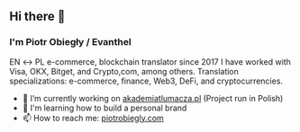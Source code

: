 ## Hi there 👋
### I'm Piotr Obiegły / Evanthel
EN ↔️ PL e-commerce, blockchain translator since 2017
I have worked with Visa, OKX, Bitget, and Crypto,com, among others.
Translation specializations: e-commerce, finance, Web3, DeFi, and cryptocurrencies.

- 🔭 I’m currently working on [akademiatlumacza.pl](akademiatlumacza.pl) (Project run in Polish)
- 🌱 I'm learning how to build a personal brand
- 📫 How to reach me: [piotrobiegly.com](piotrobiegly.com)
